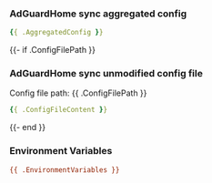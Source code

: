 <!-- PLEASE COPY THE FOLLOWING OUTPUT AS IS INTO THE GITHUB ISSUE (Don't forget to mask your usernames, passwords and IPs when using this in an issue ) -->

### AdGuardHome sync aggregated config

```yaml
{{ .AggregatedConfig }}
```
{{- if .ConfigFilePath }}
### AdGuardHome sync unmodified config file

Config file path: {{ .ConfigFilePath }}

```yaml
{{ .ConfigFileContent }}
```
{{- end }}

### Environment Variables

```ini
{{ .EnvironmentVariables }}
```

<!-- END OF GITHUB ISSUE CONTENT -->